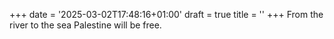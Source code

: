 +++
date = '2025-03-02T17:48:16+01:00'
draft = true
title = ''
+++
From the river to the sea Palestine will be free.
